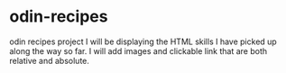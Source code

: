 # odin-recipes
odin recipes project
I will be displaying the HTML skills I have picked up along the way so far. I will add images and clickable link that are both relative and absolute.